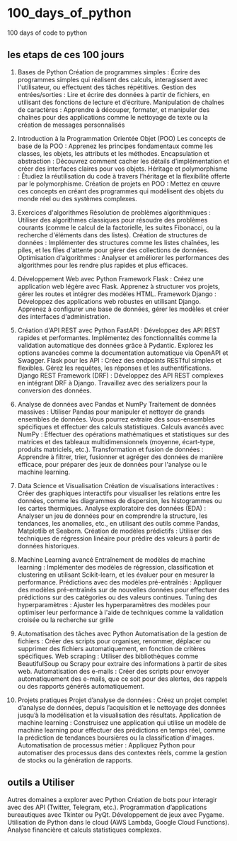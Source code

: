 # 100_days_of_python
100 days of code to python

## les etaps de ces 100 jours

1. Bases de Python
Création de programmes simples : Écrire des programmes simples qui réalisent des calculs, interagissent avec l'utilisateur, ou effectuent des tâches répétitives.
Gestion des entrées/sorties : Lire et écrire des données à partir de fichiers, en utilisant des fonctions de lecture et d’écriture.
Manipulation de chaînes de caractères : Apprendre à découper, formater, et manipuler des chaînes pour des applications comme le nettoyage de texte ou la création de messages personnalisés


2. Introduction à la Programmation Orientée Objet (POO)
Les concepts de base de la POO : Apprenez les principes fondamentaux comme les classes, les objets, les attributs et les méthodes.
Encapsulation et abstraction : Découvrez comment cacher les détails d’implémentation et créer des interfaces claires pour vos objets.
Héritage et polymorphisme : Étudiez la réutilisation du code à travers l’héritage et la flexibilité offerte par le polymorphisme.
Création de projets en POO : Mettez en œuvre ces concepts en créant des programmes qui modélisent des objets du monde réel ou des systèmes complexes.


3. Exercices d'algorithmes
Résolution de problèmes algorithmiques : Utiliser des algorithmes classiques pour résoudre des problèmes courants (comme le calcul de la factorielle, les suites Fibonacci, ou la recherche d'éléments dans des listes).
Création de structures de données : Implémenter des structures comme les listes chaînées, les piles, et les files d'attente pour gérer des collections de données.
Optimisation d'algorithmes : Analyser et améliorer les performances des algorithmes pour les rendre plus rapides et plus efficaces.


4. Développement Web avec Python
Framework Flask :
Créez une application web légère avec Flask.
Apprenez à structurer vos projets, gérer les routes et intégrer des modèles HTML.
Framework Django :
Développez des applications web robustes en utilisant Django.
Apprenez à configurer une base de données, gérer les modèles et créer des interfaces d'administration.


5. Création d'API REST avec Python
FastAPI :
Développez des API REST rapides et performantes.
Implémentez des fonctionnalités comme la validation automatique des données grâce à Pydantic.
Explorez les options avancées comme la documentation automatique via OpenAPI et Swagger.
Flask pour les API :
Créez des endpoints RESTful simples et flexibles.
Gérez les requêtes, les réponses et les authentifications.
Django REST Framework (DRF) :
Développez des API REST complexes en intégrant DRF à Django.
Travaillez avec des serializers pour la conversion des données.


6. Analyse de données avec Pandas et NumPy
Traitement de données massives : Utiliser Pandas pour manipuler et nettoyer de grands ensembles de données. Vous pourrez extraire des sous-ensembles spécifiques et effectuer des calculs statistiques.
Calculs avancés avec NumPy : Effectuer des opérations mathématiques et statistiques sur des matrices et des tableaux multidimensionnels (moyenne, écart-type, produits matriciels, etc.).
Transformation et fusion de données : Apprendre à filtrer, trier, fusionner et agréger des données de manière efficace, pour préparer des jeux de données pour l'analyse ou le machine learning.


7. Data Science et Visualisation
Création de visualisations interactives : Créer des graphiques interactifs pour visualiser les relations entre les données, comme les diagrammes de dispersion, les histogrammes ou les cartes thermiques.
Analyse exploratoire des données (EDA) : Analyser un jeu de données pour en comprendre la structure, les tendances, les anomalies, etc., en utilisant des outils comme Pandas, Matplotlib et Seaborn.
Création de modèles prédictifs : Utiliser des techniques de régression linéaire pour prédire des valeurs à partir de données historiques.


8. Machine Learning avancé
Entraînement de modèles de machine learning : Implémenter des modèles de régression, classification et clustering en utilisant Scikit-learn, et les évaluer pour en mesurer la performance.
Prédictions avec des modèles pré-entraînés : Appliquer des modèles pré-entraînés sur de nouvelles données pour effectuer des prédictions sur des catégories ou des valeurs continues.
Tuning des hyperparamètres : Ajuster les hyperparamètres des modèles pour optimiser leur performance à l'aide de techniques comme la validation croisée ou la recherche sur grille


9. Automatisation des tâches avec Python
Automatisation de la gestion de fichiers : Créer des scripts pour organiser, renommer, déplacer ou supprimer des fichiers automatiquement, en fonction de critères spécifiques.
Web scraping : Utiliser des bibliothèques comme BeautifulSoup ou Scrapy pour extraire des informations à partir de sites web.
Automatisation des e-mails : Créer des scripts pour envoyer automatiquement des e-mails, que ce soit pour des alertes, des rappels ou des rapports générés automatiquement.

10. Projets pratiques
Projet d’analyse de données : Créez un projet complet d’analyse de données, depuis l’acquisition et le nettoyage des données jusqu’à la modélisation et la visualisation des résultats.
Application de machine learning : Construisez une application qui utilise un modèle de machine learning pour effectuer des prédictions en temps réel, comme la prédiction de tendances boursières ou la classification d'images.
Automatisation de processus métier : Appliquez Python pour automatiser des processus dans des contextes réels, comme la gestion de stocks ou la génération de rapports.

## outils a Utiliser
Autres domaines a explorer avec Python
Création de bots pour interagir avec des API (Twitter, Telegram, etc.).
Programmation d’applications bureautiques avec Tkinter ou PyQt.
Développement de jeux avec Pygame.
Utilisation de Python dans le cloud (AWS Lambda, Google Cloud Functions).
Analyse financière et calculs statistiques complexes.
